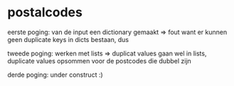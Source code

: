 # postalcodes

eerste poging: 
van de input een dictionary gemaakt => fout want er kunnen geen duplicate keys in dicts bestaan, dus

tweede poging:
werken met lists => duplicat values gaan wel in lists, duplicate values opsommen voor de postcodes die dubbel zijn

derde poging:
under construct :)
